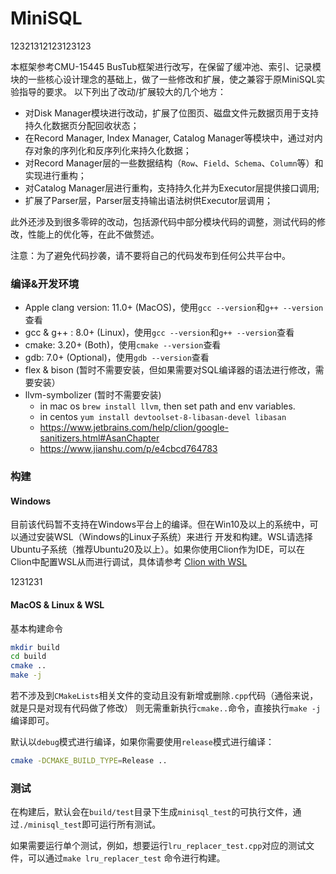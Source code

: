 # MiniSQL
12321312123123123

本框架参考CMU-15445 BusTub框架进行改写，在保留了缓冲池、索引、记录模块的一些核心设计理念的基础上，做了一些修改和扩展，使之兼容于原MiniSQL实验指导的要求。
以下列出了改动/扩展较大的几个地方：
- 对Disk Manager模块进行改动，扩展了位图页、磁盘文件元数据页用于支持持久化数据页分配回收状态；
- 在Record Manager, Index Manager, Catalog Manager等模块中，通过对内存对象的序列化和反序列化来持久化数据；
- 对Record Manager层的一些数据结构（`Row`、`Field`、`Schema`、`Column`等）和实现进行重构；
- 对Catalog Manager层进行重构，支持持久化并为Executor层提供接口调用;
- 扩展了Parser层，Parser层支持输出语法树供Executor层调用；

此外还涉及到很多零碎的改动，包括源代码中部分模块代码的调整，测试代码的修改，性能上的优化等，在此不做赘述。


注意：为了避免代码抄袭，请不要将自己的代码发布到任何公共平台中。

### 编译&开发环境
- Apple clang version: 11.0+ (MacOS)，使用`gcc --version`和`g++ --version`查看
- gcc & g++ : 8.0+ (Linux)，使用`gcc --version`和`g++ --version`查看
- cmake: 3.20+ (Both)，使用`cmake --version`查看
- gdb: 7.0+ (Optional)，使用`gdb --version`查看
- flex & bison (暂时不需要安装，但如果需要对SQL编译器的语法进行修改，需要安装）
- llvm-symbolizer (暂时不需要安装)
    - in mac os `brew install llvm`, then set path and env variables.
    - in centos `yum install devtoolset-8-libasan-devel libasan`
    - https://www.jetbrains.com/help/clion/google-sanitizers.html#AsanChapter
    - https://www.jianshu.com/p/e4cbcd764783

### 构建
#### Windows
目前该代码暂不支持在Windows平台上的编译。但在Win10及以上的系统中，可以通过安装WSL（Windows的Linux子系统）来进行
开发和构建。WSL请选择Ubuntu子系统（推荐Ubuntu20及以上）。如果你使用Clion作为IDE，可以在Clion中配置WSL从而进行调试，具体请参考
[Clion with WSL](https://blog.jetbrains.com/clion/2018/01/clion-and-linux-toolchain-on-windows-are-now-friends/)


1231231
#### MacOS & Linux & WSL
基本构建命令
```bash
mkdir build
cd build
cmake ..
make -j
```
若不涉及到`CMakeLists`相关文件的变动且没有新增或删除`.cpp`代码（通俗来说，就是只是对现有代码做了修改）
则无需重新执行`cmake..`命令，直接执行`make -j`编译即可。

默认以`debug`模式进行编译，如果你需要使用`release`模式进行编译：
```bash
cmake -DCMAKE_BUILD_TYPE=Release ..
```

### 测试
在构建后，默认会在`build/test`目录下生成`minisql_test`的可执行文件，通过`./minisql_test`即可运行所有测试。

如果需要运行单个测试，例如，想要运行`lru_replacer_test.cpp`对应的测试文件，可以通过`make lru_replacer_test`
命令进行构建。
